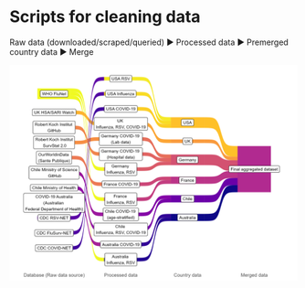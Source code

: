 # Scripts for cleaning data

Raw data (downloaded/scraped/queried) :arrow_forward: Processed data :arrow_forward: Premerged country data :arrow_forward: Merge

![Data Processing Flowchart](https://github.com/dzanahmed/lshtm-dc-sanofi/blob/main/output/Data_journey_flowchart/sankey_flowchart_presentation.png)
